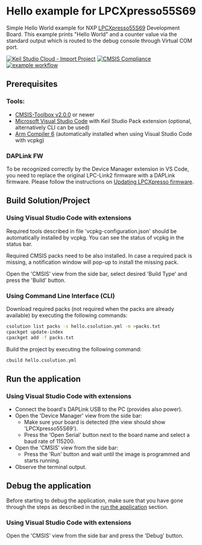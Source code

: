 # Hello example for LPCXpresso55S69

Simple Hello World example for NXP [LPCXpresso55S69](https://www.nxp.com/design/software/development-software/mcuxpresso-software-and-tools-/lpcxpresso-boards/lpcxpresso55s69-development-board:LPC55S69-EVK) Development Board.
This example prints "Hello World" and a counter value via the standard output which is routed to the debug console through Virtual COM port.

[![Keil Studio Cloud - Import Project](https://img.shields.io/badge/Keil_Studio_Cloud-Import_Project-0091bd?logo=arm&logoColor=0091bd)](https://studio.keil.arm.com/?import=https://github.com/Arm-Examples/Hello_LPCXpresso55S69.git)
[![CMSIS Compliance](https://img.shields.io/github/actions/workflow/status/Arm-Examples/Hello_LPCXpresso55S69/validate.yml?logo=arm&logoColor=0091bd&label=CMSIS%20Compliance)](https://www.keil.arm.com/cmsis) 
[![example workflow](https://img.shields.io/github/actions/workflow/status/Arm-Examples/Hello_LPCXpresso55S69/ci.yml?logo=arm&logoColor=0091bd&label=Example%20Published)](https://www.keil.arm.com/)

## Prerequisites

### Tools:
 - [CMSIS-Toolbox v2.0.0](https://github.com/Open-CMSIS-Pack/cmsis-toolbox/releases) or newer
 - [Microsoft Visual Studio Code](https://code.visualstudio.com/download) with Keil Studio Pack extension (optional, alternatively CLI can be used)
 - [Arm Compiler 6](https://developer.arm.com/Tools%20and%20Software/Arm%20Compiler%20for%20Embedded) (automatically installed when using Visual Studio Code with vcpkg)

### DAPLink FW

To be recognized correctly by the Device Manager extension in VS Code, you need to replace the original LPC-Link2 firmware with a DAPLink firmware. Please follow the instructions on [Updating LPCXpresso firmware](https://os.mbed.com/teams/NXP/wiki/Updating-LPCXpresso-firmware).

## Build Solution/Project

### Using Visual Studio Code with extensions

Required tools described in file 'vcpkg-configuration.json' should be automatically installed by vcpkg. You can see the status of vcpkg in the status bar.

Required CMSIS packs need to be also installed. In case a required pack is missing, a notification window will pop-up to install the missing pack.

Open the 'CMSIS' view from the side bar, select desired 'Build Type' and press the 'Build' button.

### Using Command Line Interface (CLI)

Download required packs (not required when the packs are already available) by executing the following commands:
   ```sh
   csolution list packs -s hello.csolution.yml -m >packs.txt
   cpackget update-index
   cpackget add -f packs.txt
   ```
Build the project by executing the following command:
```sh
cbuild hello.csolution.yml
```

## Run the application

### Using Visual Studio Code with extensions

- Connect the board's DAPLink USB to the PC (provides also power).
- Open the 'Device Manager' view from the side bar:
  - Make sure your board is detected (the view should show 'LPCXpresso55S69').
  - Press the 'Open Serial' button next to the board name and select a baud rate of 115200.
- Open the 'CMSIS' view from the side bar:
  - Press the 'Run' button and wait until the image is programmed and starts running.
- Observe the terminal output.

## Debug the application

Before starting to debug the application, make sure that you have gone through the steps as described in the
[run the application](#run-the-application) section.

### Using Visual Studio Code with extensions

Open the 'CMSIS' view from the side bar and press the 'Debug' button.
